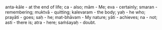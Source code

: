 anta-kāle - at the end of life; ca - also; mām - Me; eva - certainly; smaran - remembering; muktvā - quitting; kalevaram - the body; yaḥ - he who; prayāti - goes; saḥ - he; mat-bhāvam - My nature; yāti - achieves; na - not; asti - there is; atra - here; saṁśayaḥ - doubt.
